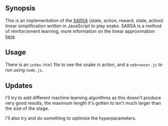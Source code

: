 ## Synopsis

This is an implementation of the [SARSA](https://en.wikipedia.org/wiki/State-Action-Reward-State-Action) (state, action, reward, state, action) linear simplification written in JavaScript to play snake. SARSA is a method of reinforcement learning, more information on the linear approximation [here](http://artint.info/html/ArtInt_272.html).

## Usage

There is an `index.html` file to see the snake in action, and a `nobrowser.js` to run using `node.js`.

## Updates

I'll try to add different machine learning algorithms as this doesn't produce very good results, the maximum length it's gotten to isn't much larger than the size of the stage.

I'll also try and do something to optimize the hyperparameters.
